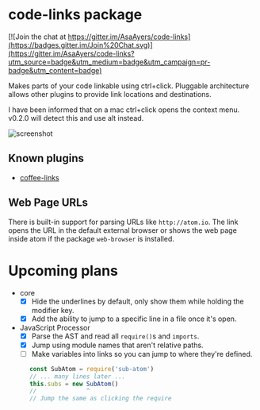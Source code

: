 # code-links package

[![Join the chat at https://gitter.im/AsaAyers/code-links](https://badges.gitter.im/Join%20Chat.svg)](https://gitter.im/AsaAyers/code-links?utm_source=badge&utm_medium=badge&utm_campaign=pr-badge&utm_content=badge)

Makes parts of your code linkable using ctrl+click. Pluggable architecture
allows other plugins to provide link locations and destinations.

I have been informed that on a mac ctrl+click opens the context menu. v0.2.0
will detect this and use alt instead.

![screenshot](https://raw.githubusercontent.com/AsaAyers/code-links/master/screenshot.png)

## Known plugins

* [coffee-links](https://atom.io/packages/coffee-links)

## Web Page URLs

There is built-in support for parsing URLs like `http://atom.io`.  The link opens the URL in the default external browser or shows the web page inside atom if the package `web-browser` is installed.

# Upcoming plans

* core
  * [x] Hide the underlines by default, only show them while holding the modifier key.
  * [x] Add the ability to jump to a specific line in a file once it's open.
* JavaScript Processor
  * [x] Parse the AST and read all `require()`s and `imports`.
  * [x] Jump using module names that aren't relative paths.
  * [ ] Make variables into links so you can jump to where they're defined.

```javascript
      const SubAtom = require('sub-atom')
      // ... many lines later ...
      this.subs = new SubAtom()
      //              ^
      // Jump the same as clicking the require
```

